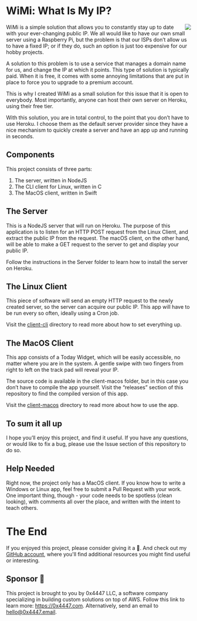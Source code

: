 # WiMi: What Is My IP?

<img src="https://github.com/davidgatti/What-Is-My-IP/blob/master/header.png" align="right">

WiMi is a simple solution that allows you to constantly stay up to date with your ever-changing public IP. We all would like to have our own small server using a Raspberry Pi, but the problem is that our ISPs don’t allow us to have a fixed IP; or if they do, such an option is just too expensive for our hobby projects.

A solution to this problem is to use a service that manages a domain name for us, and change the IP at which it points. This type of solution is typically paid. When it is free, it comes with some annoying limitations that are put in place to force you to upgrade to a premium account.

This is why I created WiMi as a small solution for this issue that it is open to everybody. Most importantly, anyone can host their own server on Heroku, using their free tier.

With this solution, you are in total control, to the point that you don’t have to use Heroku. I choose them as the default server provider since they have a nice mechanism to quickly create a server and have an app up and running in seconds.

## Components

This project consists of three parts:

1. The server, written in NodeJS
1. The CLI client for Linux, written in C
1. The MacOS client, written in Swift

## The Server

This is a NodeJS server that will run on Heroku. The purpose of this application is to listen for an HTTP POST request from the Linux Client, and extract the public IP from the request. The macOS client, on the other hand, will be able to make a GET request to the server to get and display your public IP.

Follow the instructions in the Server folder to learn how to install the server on Heroku.

## The Linux Client

This piece of software will send an empty HTTP request to the newly created server, so the server can acquire our public IP. This app will have to be run every so often, ideally using a Cron job.

Visit the [client-cli](https://github.com/davidgatti/What-Is-My-IP/tree/master/client-cli) directory to read more about how to set everything up.

## The MacOS Client

This app consists of a Today Widget, which will be easily accessible, no matter where you are in the system. A gentle swipe with two fingers from right to left on the track pad will reveal your IP.

The source code is available in the client-macos folder, but in this case you don’t have to compile the app yourself. Visit the “releases” section of this repository to find the compiled version of this app.

Visit the [client-macos](https://github.com/davidgatti/What-Is-My-IP/tree/master/client-macos) directory to read more about how to use the app.

## To sum it all up

I hope you’ll enjoy this project, and find it useful. If you have any questions, or would like to fix a bug, please use the Issue section of this repository to do so.

## Help Needed

Right now, the project only has a MacOS client. If you know how to write a Windows or Linux app, feel free to submit a Pull Request with your work. One important thing, though - your code needs to be spotless (clean looking), with comments all over the place, and written with the intent to teach others.

# The End

If you enjoyed this project, please consider giving it a 🌟. And check out my [GitHub account](https://github.com/davidgatti), where you'll find additional resources you might find useful or interesting.

## Sponsor 🎊

This project is brought to you by 0x4447 LLC, a software company specializing in building custom solutions on top of AWS. Follow this link to learn more: https://0x4447.com. Alternatively, send an email to [hello@0x4447.email](mailto:hello@0x4447.email?Subject=Hello%20From%20Repo&Body=Hi%2C%0A%0AMy%20name%20is%20NAME%2C%20and%20I%27d%20like%20to%20get%20in%20touch%20with%20someone%20at%200x4447.%0A%0AI%27d%20like%20to%20discuss%20the%20following%20topics%3A%0A%0A-%20LIST_OF_TOPICS_TO_DISCUSS%0A%0ASome%20useful%20information%3A%0A%0A-%20My%20full%20name%20is%3A%20FIRST_NAME%20LAST_NAME%0A-%20My%20time%20zone%20is%3A%20TIME_ZONE%0A-%20My%20working%20hours%20are%20from%3A%20TIME%20till%20TIME%0A-%20My%20company%20name%20is%3A%20COMPANY%20NAME%0A-%20My%20company%20website%20is%3A%20https%3A%2F%2F%0A%0ABest%20regards.).
